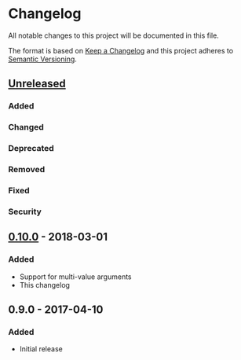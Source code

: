 # Changelog
All notable changes to this project will be documented in this file.

The format is based on [Keep a Changelog](http://keepachangelog.com/en/1.0.0/)
and this project adheres to [Semantic Versioning](http://semver.org/spec/v2.0.0.html).

## [Unreleased]
### Added
### Changed
### Deprecated
### Removed
### Fixed
### Security

## [0.10.0] - 2018-03-01
### Added
- Support for multi-value arguments
- This changelog

## 0.9.0 - 2017-04-10
### Added
- Initial release

[Unreleased]: https://github.com/watt/kidzboptions/compare/v0.9.0...HEAD
[0.10.0]: https://github.com/watt/kidzboptions/compare/v0.9.0...v0.10.0
